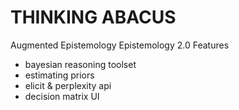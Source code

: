# THINKING ABACUS
Augmented Epistemology
Epistemology 2.0
Features
- bayesian reasoning toolset
- estimating priors
- elicit & perplexity api
- decision matrix UI
